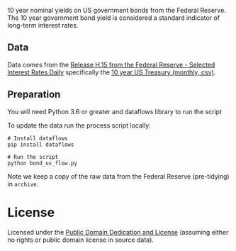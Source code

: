 10 year nominal yields on US government bonds from the Federal Reserve. The 10
year government bond yield is considered a standard indicator of long-term
interest rates.

## Data

Data comes from the [Release H.15 from the Federal Reserve - Selected Interest
Rates Daily][fed] specifically the [10 year US Treasury (monthly,
csv)][fed-csv].

[fed]: http://www.federalreserve.gov/releases/h15/data.htm
[fed-csv]: http://www.federalreserve.gov/datadownload/Output.aspx?rel=H15&series=0809abf197c17f1ff0b2180fe7015cc3&lastObs=&from=&to=&filetype=csv&label=include&layout=seriescolumn

## Preparation

You will need Python 3.6 or greater and dataflows library to run the script

To update the data run the process script locally:

```
# Install dataflows
pip install dataflows

# Run the script
python bond_us_flow.py
```

Note we keep a copy of the raw data from the Federal Reserve (pre-tidying) in
`archive`.

# License

Licensed under the [Public Domain Dedication and License][pddl] (assuming
either no rights or public domain license in source data).

[pddl]: http://opendatacommons.org/licenses/pddl/1.0/
